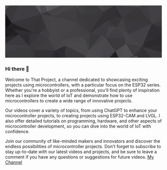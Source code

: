 [![Eric's GitHub Banner](./assets/GitHubHeader.gif)](https://www.that-project.com)

### Hi there 👋

Welcome to That Project, a channel dedicated to showcasing exciting projects using microcontrollers, with a particular focus on the ESP32 series. Whether you're a hobbyist or a professional, you'll find plenty of inspiration here as I explore the world of IoT and demonstrate how to use microcontrollers to create a wide range of innovative projects.

Our videos cover a variety of topics, from using ChatGPT to enhance your microcontroller projects, to creating projects using ESP32-CAM and LVGL. I also offer detailed tutorials on programming, hardware, and other aspects of microcontroller development, so you can dive into the world of IoT with confidence.

Join our community of like-minded makers and innovators and discover the endless possibilities of microcontroller projects. Don't forget to subscribe to stay up-to-date with our latest videos and projects, and be sure to leave a comment if you have any questions or suggestions for future videos. [My Channel](https://www.that-project.com)
